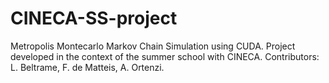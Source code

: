 # CINECA-SS-project
Metropolis Montecarlo Markov Chain Simulation using CUDA. Project developed in the context of the summer school with CINECA. Contributors: L. Beltrame, F. de Matteis, A. Ortenzi.
